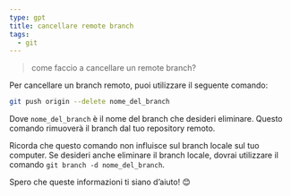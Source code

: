 ```yaml
---
type: gpt
title: cancellare remote branch
tags:
  - git
---
```


> come faccio a cancellare un remote branch?

Per cancellare un branch remoto, puoi utilizzare il seguente comando:

```bash
git push origin --delete nome_del_branch
```

Dove `nome_del_branch` è il nome del branch che desideri eliminare. Questo comando rimuoverà il branch dal tuo repository remoto.

Ricorda che questo comando non influisce sul branch locale sul tuo computer. Se desideri anche eliminare il branch locale, dovrai utilizzare il comando `git branch -d nome_del_branch`.

Spero che queste informazioni ti siano d’aiuto! 😊